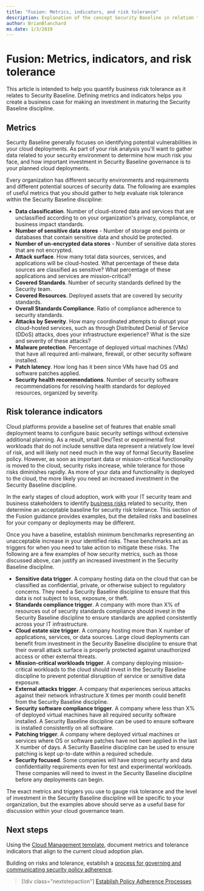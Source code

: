 ```yaml
---
title: "Fusion: Metrics, indicators, and risk tolerance"
description: Explanation of the concept Security Baseline in relation to cloud governance
author: BrianBlanchard
ms.date: 1/3/2019
---
```


# Fusion: Metrics, indicators, and risk tolerance

This article is intended to help you quantify business risk tolerance as it relates to Security Baseline. Defining metrics and indicators helps you create a business case for making an investment in maturing the Security Baseline discipline.

## Metrics

Security Baseline generally focuses on identifying potential vulnerabilities in your cloud deployments. As part of your risk analysis you'll want to gather data related to your security environment to determine how much risk you face, and how important investment in Security Baseline governance is to your planned cloud deployments.

Every organization has different security environments and requirements and different potential sources of security data. The following are examples of useful metrics that you should gather to help evaluate risk tolerance within the Security Baseline discipline:

- **Data classification**. Number of cloud-stored data and services that are unclassified according to on your organization's privacy, compliance, or business impact standards.
- **Number of sensitive data stores** - Number of storage end points or databases that contain sensitive data and should be protected.
- **Number of un-encrypted data stores** - Number of sensitive data stores that are not encrypted.
- **Attack surface**. How many total data sources, services, and applications will be cloud-hosted. What percentage of these data sources are classified as sensitive? What percentage of these applications and services are mission-critical?
- **Covered Standards**. Number of security standards defined by the Security team.
- **Covered Resources**. Deployed assets that are covered by security standards.
- **Overall Standards Compliance**. Ratio of compliance adherence to security standards.
- **Attacks by Severity**. How many coordinated attempts to disrupt your cloud-hosted services, such as through Distributed Denial of Service (DDoS) attacks, does your infrastructure experience? What is the size and severity of these attacks?
- **Malware protection**. Percentage of deployed virtual machines (VMs) that have all required anti-malware, firewall, or other security software installed.
- **Patch latency**. How long has it been since VMs have had OS and software patches applied.
- **Security health recommendations**. Number of security software recommendations for resolving health standards for deployed resources, organized by severity.

## Risk tolerance indicators

Cloud platforms provide a baseline set of features that enable small deployment teams to configure basic security settings without extensive additional planning. As a result, small Dev/Test or experimental first workloads that do not include sensitive data represent a relatively low level of risk, and will likely not need much in the way of formal Security Baseline policy. However, as soon as important data or mission-critical functionality is moved to the cloud, security risks increase, while tolerance for those risks diminishes rapidly. As more of your data and functionality is deployed to the cloud, the more likely you need an increased investment in the Security Baseline discipline.

In the early stages of cloud adoption, work with your IT security team and business stakeholders to identify [business risks](business-risks.md) related to security, then determine an acceptable baseline for security risk tolerance. This section of the Fusion guidance provides examples, but the detailed risks and baselines for your company or deployments may be different.

Once you have a baseline, establish minimum benchmarks representing an unacceptable increase in your identified risks. These benchmarks act as triggers for when you need to take action to mitigate these risks. The following are a few examples of how security metrics, such as those discussed above, can justify an increased investment in the Security Baseline discipline.

- **Sensitive data trigger**. A company hosting data on the cloud that can be classified as confidential, private, or otherwise subject to regulatory concerns. They need a Security Baseline discipline to ensure that this data is not subject to loss, exposure, or theft.
- **Standards compliance trigger**. A company with more than X% of resources out of security standards compliance should invest in the Security Baseline discipline to ensure standards are applied consistently across your IT infrastructure.
- **Cloud estate size trigger**. A company hosting more than X number of applications, services, or data sources. Large cloud deployments can benefit from investment in the Security Baseline discipline to ensure that their overall attack surface is properly protected against unauthorized access or other external threats.
- **Mission-critical workloads trigger**. A company deploying mission-critical workloads to the cloud should invest in the Security Baseline discipline to prevent potential disruption of service or sensitive data exposure.
- **External attacks trigger**. A company that experiences serious attacks against their network infrastructure X times per month could benefit from the Security Baseline discipline.  
- **Security software compliance trigger**. A company where less than X% of deployed virtual machines have all required security software installed. A Security Baseline discipline can be used to ensure software is installed consistently on all software.
- **Patching trigger**. A company where deployed virtual machines or services where OS or software patches have not been applied in the last X number of days. A Security Baseline discipline can be used to ensure patching is kept up-to-date within a required schedule.
- **Security focused**. Some companies will have strong security and data confidentiality requirements even for test and experimental workloads. These companies will need to invest in the Security Baseline discipline before any deployments can begin.

The exact metrics and triggers you use to gauge risk tolerance and the level of investment in the Security Baseline discipline will be specific to your organization, but the examples above should serve as a useful base for discussion within your cloud governance team.  

## Next steps

Using the [Cloud Management template](./template.md), document metrics and tolerance indicators that align to the current cloud adoption plan.

Building on risks and tolerance, establish a [process for governing and communicating security policy adherence](processes.md).

> [!div class="nextstepaction"]
> [Establish Policy Adherence Processes](./processes.md)
